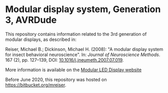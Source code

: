 # Modular display system, Generation 3, AVRDude

This repository contains information related to the 3rd generation of modular displays, as described in:

Reiser, Michael B.; Dickinson, Michael H. (2008): "A modular display system for insect behavioral neuroscience". In: *Journal of Neuroscience Methods*. 167 (2), pp.&nbsp;127–139, DOI: [10.1016/j.jneumeth.2007.07.019](https://doi.org/10.1016/j.jneumeth.2007.07.019).

More information is available on the [Modular LED Display website](https://reiserlab.github.io/Modular-LED-Display/)

Before June 2020, this repository was hosted on <https://bitbucket.org/mreiser>.
